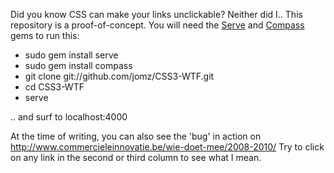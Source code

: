 Did you know CSS can make your links unclickable? Neither did I..
This repository is a proof-of-concept. You will need the [Serve][1] and [Compass][2] gems to run this:

* sudo gem install serve
* sudo gem install compass
* git clone git://github.com/jomz/CSS3-WTF.git
* cd CSS3-WTF
* serve

.. and surf to localhost:4000

At the time of writing, you can also see the 'bug' in action on http://www.commercieleinnovatie.be/wie-doet-mee/2008-2010/
Try to click on any link in the second or third column to see what I mean.

[1]: http://github.com/jlong/serve
[2]: http://compass-style.org/